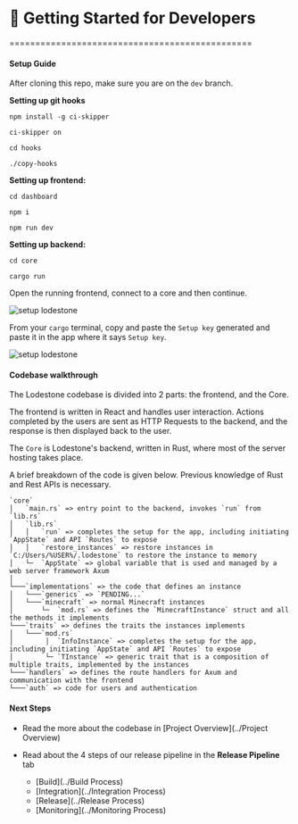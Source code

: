 # 🚀 Getting Started for Developers 
===============================================

#### Setup Guide    

After cloning this repo, make sure you are on the `dev` branch.

**Setting up git hooks**

`npm install -g ci-skipper`   

`ci-skipper on`   

`cd hooks `   

`./copy-hooks`    

**Setting up frontend:**

`cd dashboard`

`npm i`

`npm run dev`

**Setting up backend:**

`cd core`

`cargo run`

Open the running frontend, connect to a core and then continue.

![setup lodestone](https://i.imgur.com/LZpvmyC.jpg)

From your `cargo` terminal, copy and paste the `Setup key` generated and paste it in the app where it says `Setup key`.

![setup lodestone](https://i.imgur.com/tt9jeos.jpg)

#### Codebase walkthrough

The Lodestone codebase is divided into 2 parts: the frontend, and the Core.

The frontend is written in React and handles user interaction. Actions completed by the users are sent as HTTP Requests to the backend, and the response is then displayed back to the user.

The `Core` is Lodestone's backend, written in Rust, where most of the server hosting takes place.

A brief breakdown of the code is given below. Previous knowledge of Rust and Rest APIs is necessary.

```
`core`
│   `main.rs` => entry point to the backend, invokes `run` from `lib.rs`
│   `lib.rs`    
│   │   `run` => completes the setup for the app, including initiating `AppState` and API `Routes` to expose
│   │   `restore_instances` => restore instances in `C:/Users/%USER%/.lodestone` to restore the instance to memory
│   └─  `AppState` => global variable that is used and managed by a web server framework Axum
│
└───`implementations` => the code that defines an instance
│   └───`generics` => `PENDING...`
│   └───`minecraft` => normal Minecraft instances
│       └─  `mod.rs` => defines the `MinecraftInstance` struct and all the methods it implements
└───`traits` => defines the traits the instances implements
│   └───`mod.rs`
│        │  `InfoInstance` => completes the setup for the app, including initiating `AppState` and API `Routes` to expose
│        └─ `TInstance` => generic trait that is a composition of multiple traits, implemented by the instances 
└───`handlers` => defines the route handlers for Axum and communication with the frontend
└───`auth` => code for users and authentication
```

#### Next Steps

* Read the more about the codebase
in [Project Overview](../Project Overview)

* Read about the 4 steps of our release pipeline in the **Release Pipeline** tab
    * [Build](../Build Process)
    * [Integration](../Integration Process)
    * [Release](../Release Process)
    * [Monitoring](../Monitoring Process)